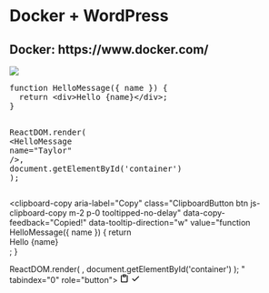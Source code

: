 <h1>Docker + WordPress</h1>
<h2>Docker: https://www.docker.com/</h2>

<p><img src="https://i.ibb.co/d4vyrRm/docker-bg.png"></p>

<div class="highlight highlight-source-js position-relative"><pre><span class="pl-k">function</span> <span class="pl-v">HelloMessage</span><span class="pl-kos">(</span><span class="pl-kos">{</span> <span class="pl-token" data-hydro-click="{&quot;event_type&quot;:&quot;code_navigation.click_on_symbol&quot;,&quot;payload&quot;:{&quot;action&quot;:&quot;click_on_symbol&quot;,&quot;repository_id&quot;:10270250,&quot;ref&quot;:&quot;main&quot;,&quot;language&quot;:&quot;Markdown&quot;,&quot;originating_url&quot;:&quot;https://github.com/facebook/react&quot;,&quot;user_id&quot;:36147712}}" data-hydro-click-hmac="2c4a9a063c2519422f361783ce9f30dcc8b656e82aecdbc762ac8b14b13eb80a">name</span> <span class="pl-kos">}</span><span class="pl-kos">)</span> <span class="pl-kos">{</span>
  <span class="pl-k">return</span> <span class="pl-c1">&lt;</span><span class="pl-ent">div</span><span class="pl-c1">&gt;</span>Hello <span class="pl-kos">{</span><span class="pl-s1">name</span><span class="pl-kos">}</span><span class="pl-c1">&lt;</span><span class="pl-c1">/</span><span class="pl-ent">div</span><span class="pl-c1">&gt;</span><span class="pl-kos">;</span>
<span class="pl-kos">}</span>

<span class="pl-v">ReactDOM</span><span class="pl-kos">.</span><span class="pl-en">render</span><span class="pl-kos">(</span>
  <span class="pl-c1">&lt;</span><span class="pl-ent">HelloMessage</span> <span class="pl-c1">name</span><span class="pl-c1">=</span><span class="pl-s">"Taylor"</span> <span class="pl-c1">/</span><span class="pl-c1">&gt;</span><span class="pl-kos">,</span>
  <span class="pl-smi">document</span><span class="pl-kos">.</span><span class="pl-en">getElementById</span><span class="pl-kos">(</span><span class="pl-s">'container'</span><span class="pl-kos">)</span>
<span class="pl-kos">)</span><span class="pl-kos">;</span></pre><div class="zeroclipboard-container position-absolute right-0 top-0">
    <clipboard-copy aria-label="Copy" class="ClipboardButton btn js-clipboard-copy m-2 p-0 tooltipped-no-delay" data-copy-feedback="Copied!" data-tooltip-direction="w" value="function HelloMessage({ name }) {
  return <div>Hello {name}</div>;
}

ReactDOM.render(
  <HelloMessage name=&quot;Taylor&quot; />,
  document.getElementById('container')
);
" tabindex="0" role="button">
      <svg aria-hidden="true" height="16" viewBox="0 0 16 16" version="1.1" width="16" data-view-component="true" class="octicon octicon-paste js-clipboard-clippy-icon m-2">
    <path fill-rule="evenodd" d="M5.75 1a.75.75 0 00-.75.75v3c0 .414.336.75.75.75h4.5a.75.75 0 00.75-.75v-3a.75.75 0 00-.75-.75h-4.5zm.75 3V2.5h3V4h-3zm-2.874-.467a.75.75 0 00-.752-1.298A1.75 1.75 0 002 3.75v9.5c0 .966.784 1.75 1.75 1.75h8.5A1.75 1.75 0 0014 13.25v-9.5a1.75 1.75 0 00-.874-1.515.75.75 0 10-.752 1.298.25.25 0 01.126.217v9.5a.25.25 0 01-.25.25h-8.5a.25.25 0 01-.25-.25v-9.5a.25.25 0 01.126-.217z"></path>
</svg>
      <svg aria-hidden="true" height="16" viewBox="0 0 16 16" version="1.1" width="16" data-view-component="true" class="octicon octicon-check js-clipboard-check-icon color-text-success d-none m-2">
    <path fill-rule="evenodd" d="M13.78 4.22a.75.75 0 010 1.06l-7.25 7.25a.75.75 0 01-1.06 0L2.22 9.28a.75.75 0 011.06-1.06L6 10.94l6.72-6.72a.75.75 0 011.06 0z"></path>
</svg>
    </clipboard-copy>
  </div></div>

